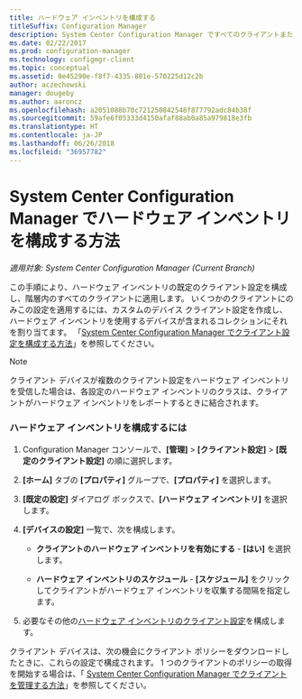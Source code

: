 ```yaml
---
title: ハードウェア インベントリを構成する
titleSuffix: Configuration Manager
description: System Center Configuration Manager ですべてのクライアントまたは 1 つのコレクションに対してハードウェア インベントリを設定します。
ms.date: 02/22/2017
ms.prod: configuration-manager
ms.technology: configmgr-client
ms.topic: conceptual
ms.assetid: 0e45290e-f8f7-4335-801e-570225d12c2b
author: aczechowski
manager: dougeby
ms.author: aaroncz
ms.openlocfilehash: a2051088b70c721250842548f877792adc84b38f
ms.sourcegitcommit: 59afe6f05333d4150afaf88ab0a85a979818e3fb
ms.translationtype: HT
ms.contentlocale: ja-JP
ms.lasthandoff: 06/26/2018
ms.locfileid: "36957782"
---
```

# <a name="how-to-configure-hardware-inventory-in-system-center-configuration-manager"></a>System Center Configuration Manager でハードウェア インベントリを構成する方法

*適用対象: System Center Configuration Manager (Current Branch)*

この手順により、ハードウェア インベントリの既定のクライアント設定を構成し、階層内のすべてのクライアントに適用します。 いくつかのクライアントにのみこの設定を適用するには、カスタムのデバイス クライアント設定を作成し、ハードウェア インベントリを使用するデバイスが含まれるコレクションにそれを割り当てます。 「[System Center Configuration Manager でクライアント設定を構成する方法](../../../../core/clients/deploy/configure-client-settings.md)」を参照してください。  

> [!NOTE]  
>  クライアント デバイスが複数のクライアント設定をハードウェア インベントリを受信した場合は、各設定のハードウェア インベントリのクラスは、クライアントがハードウェア インベントリをレポートするときに結合されます。  

### <a name="to-configure-hardware-inventory"></a>ハードウェア インベントリを構成するには  

1.  Configuration Manager コンソールで、**[管理]** > **[クライアント設定]** > **[既定のクライアント設定]** の順に選択します。  

4.  **[ホーム]** タブの **[プロパティ]** グループで、**[プロパティ]** を選択します。  

5.  **[既定の設定]** ダイアログ ボックスで、**[ハードウェア インベントリ]** を選択します。  

6.  **[デバイスの設定]** 一覧で、次を構成します。  

    -   **クライアントのハードウェア インベントリを有効にする** - **[はい]** を選択します。  

    -   **ハードウェア インベントリのスケジュール** - **[スケジュール]** をクリックしてクライアントがハードウェア インベントリを収集する間隔を指定します。  

7.  必要なその他の[ハードウェア インベントリのクライアント設定](../../../../core/clients/deploy/about-client-settings.md#hardware-inventory)を構成します。  

クライアント デバイスは、次の機会にクライアント ポリシーをダウンロードしたときに、これらの設定で構成されます。 1 つのクライアントのポリシーの取得を開始する場合は、「 [System Center Configuration Manager でクライアントを管理する方法](../../../../core/clients/manage/manage-clients.md)」を参照してください。  
